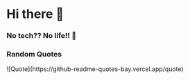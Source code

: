 Hi there 👋
==============================

<h3>No tech?? No life!! 🤖</h3> 

<h3>Random Quotes</h3>
![Quote](https://github-readme-quotes-bay.vercel.app/quote)
